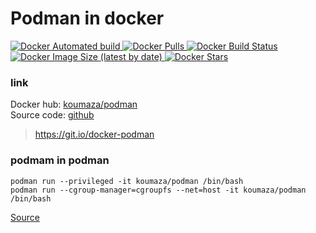 # Podman in docker
[![Docker Automated build](https://img.shields.io/docker/automated/koumaza/podman?style=for-the-badge) ![Docker Pulls](https://img.shields.io/docker/pulls/koumaza/podman?style=for-the-badge) ![Docker Build Status](https://img.shields.io/docker/build/koumaza/podman?style=for-the-badge) ![Docker Image Size (latest by date)](https://img.shields.io/docker/image-size/koumaza/podman?style=for-the-badge) ![Docker Stars](https://img.shields.io/docker/stars/koumaza/podman?style=for-the-badge)](https://hub.docker.com/r/koumaza/podman)
### link
Docker hub:  [koumaza/podman](https://hub.docker.com/r/koumaza/podman)<br>
Source code: [github](https://github.com/koumaza/docker-podman)
>https://git.io/docker-podman
### podmam in podman

```
podman run --privileged -it koumaza/podman /bin/bash
podman run --cgroup-manager=cgroupfs --net=host -it koumaza/podman /bin/bash
```
[Source](https://gist.github.com/koumaza/6a37af1b0d1613f28c6a20836150065b)

